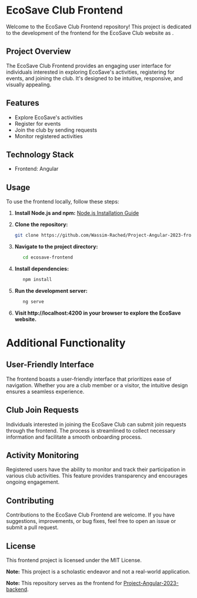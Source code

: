 # EcoSave Club Frontend

Welcome to the EcoSave Club Frontend repository! This project is dedicated to the development of the frontend for the EcoSave Club website as .

## Project Overview

The EcoSave Club Frontend provides an engaging user interface for individuals interested in exploring EcoSave's activities, registering for events, and joining the club. It's designed to be intuitive, responsive, and visually appealing.

## Features

- Explore EcoSave's activities
- Register for events
- Join the club by sending requests
- Monitor registered activities

## Technology Stack

- Frontend: Angular

## Usage

To use the frontend locally, follow these steps:

1. **Install Node.js and npm:** [Node.js Installation Guide](https://docs.npmjs.com/downloading-and-installing-node-js-and-npm)
2. **Clone the repository:**

   ```bash
   git clone https://github.com/Wassim-Rached/Project-Angular-2023-frontend
   ```

3. **Navigate to the project directory:**

   ```bash
      cd ecosave-frontend
   ```

4. **Install dependencies:**

   ```bash
      npm install
   ```

5. **Run the development server:**

   ```bash
      ng serve
   ```

6. **Visit http://localhost:4200 in your browser to explore the EcoSave website.**

# Additional Functionality

## User-Friendly Interface

The frontend boasts a user-friendly interface that prioritizes ease of navigation. Whether you are a club member or a visitor, the intuitive design ensures a seamless experience.

## Club Join Requests

Individuals interested in joining the EcoSave Club can submit join requests through the frontend. The process is streamlined to collect necessary information and facilitate a smooth onboarding process.

## Activity Monitoring

Registered users have the ability to monitor and track their participation in various club activities. This feature provides transparency and encourages ongoing engagement.

## Contributing

Contributions to the EcoSave Club Frontend are welcome. If you have suggestions, improvements, or bug fixes, feel free to open an issue or submit a pull request.

## License

This frontend project is licensed under the MIT License.

**Note:** This project is a scholastic endeavor and not a real-world application.

**Note:** This repository serves as the frontend for [Project-Angular-2023-backend](https://github.com/Wassim-Rached/Project-Angular-2023-backend).
